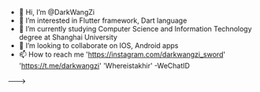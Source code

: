 - 👋 Hi, I’m @DarkWangZi
- 👀 I’m interested in Flutter framework, Dart language
- 🌱 I’m currently studying Computer Science and Information Technology degree at Shanghai University
- 💞️ I’m looking to collaborate on IOS, Android apps
- 📫 How to reach me 'https://instagram.com/darkwangzi_sword' 'https://t.me/darkwangzi' 'Whereistakhir' -WeChatID

--->
